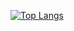 [![Top Langs](https://github-readme-stats.vercel.app/api/top-langs/?username=azuky&show_icons=true&theme=tokyonight&include_all_commits=true&count_private=true)](https://github.com/anuraghazra/github-readme-stats)
